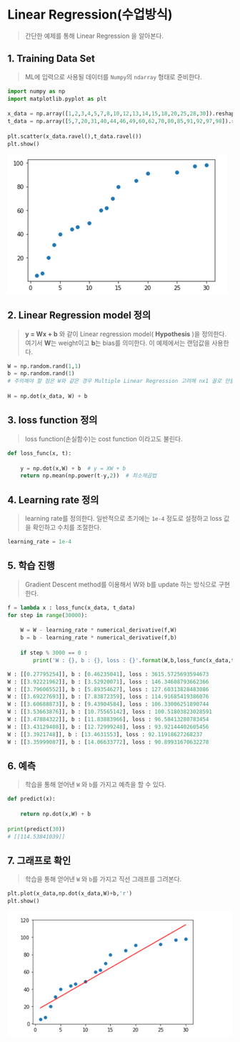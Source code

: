 # Linear Regression(수업방식)

> 간단한 예제를 통해 Linear Regression 을 알아본다.



## 1. Training Data Set

> ML에 입력으로 사용될 데이터를 `Numpy`의  `ndarray` 형태로 준비한다.

```python
import numpy as np
import matplotlib.pyplot as plt

x_data = np.array([1,2,3,4,5,7,8,10,12,13,14,15,18,20,25,28,30]).reshape(-1,1)
t_data = np.array([5,7,20,31,40,44,46,49,60,62,70,80,85,91,92,97,98]).reshape(-1,1)

plt.scatter(x_data.ravel(),t_data.ravel())
plt.show()
```

![image-20200925011317985](markdown-images/image-20200925011317985.png)



## 2. Linear Regression model 정의

> **y = Wx + b** 와 같이 Linear regression model( **Hypothesis** )을 정의한다. 여기서 **W**는 weight이고 **b**는 bias를 의미한다. 이 예제에서는 랜덤값을 사용한다. 

```python
W = np.random.rand(1,1)
b = np.random.rand(1)
# 주의해야 할 점은 W와 같은 경우 Multiple Linear Regression 고려해 nx1 꼴로 만들어주는게 효율적이다.

H = np.dot(x_data, W) + b
```



## 3. loss function 정의

> loss function(손실함수)는 cost function 이라고도 불린다.

```python
def loss_func(x, t):
    
    y = np.dot(x,W) + b  # y = XW + b
    return np.mean(np.power(t-y,2))  # 최소제곱법

```



## 4. Learning rate 정의

> learning rate를 정의한다. 일반적으로 초기에는 `1e-4` 정도로 설정하고 loss 값을 확인하고 수치를 조절한다.

```python
learning_rate = 1e-4
```



## 5.  학습 진행

> Gradient Descent method를 이용해서 W와 b를 update 하는 방식으로 구현한다.

```python
f = lambda x : loss_func(x_data, t_data)
for step in range(30000):
    
    W = W - learning_rate * numerical_derivative(f,W)
    b = b - learning_rate * numerical_derivative(f,b)
    
    if step % 3000 == 0 :
        print('W : {}, b : {}, loss : {}'.format(W,b,loss_func(x_data,t_data)))
```

```python
W : [[0.27795254]], b : [0.46235041], loss : 3615.5725693594673
W : [[3.92221962]], b : [3.52920071], loss : 146.34608793662366
W : [[3.79606552]], b : [5.89354627], loss : 127.60313828483086
W : [[3.69227693]], b : [7.83872359], loss : 114.91685419386076
W : [[3.60688873]], b : [9.43904584], loss : 106.33006251890744
W : [[3.53663876]], b : [10.75565142], loss : 100.51803823028591
W : [[3.47884322]], b : [11.83883966], loss : 96.58413280783454
W : [[3.43129408]], b : [12.72999248], loss : 93.92144402605456
W : [[3.3921748]], b : [13.4631553], loss : 92.11918627268237
W : [[3.35999087]], b : [14.06633772], loss : 90.89931670632278
```



## 6. 예측

> 학습을 통해 얻어낸 `W` 와 `b`를 가지고 예측을 할 수 있다. 

```python
def predict(x):
    
    return np.dot(x,W) + b

print(predict(30))
# [[114.53841039]]
```





## 7. 그래프로 확인

>학습을 통해 얻어낸 `W` 와 `b`를 가지고 직선 그래프를 그려본다.

```python
plt.plot(x_data,np.dot(x_data,W)+b,'r')
plt.show()
```

![image-20200926015943128](markdown-images/image-20200926015943128.png)